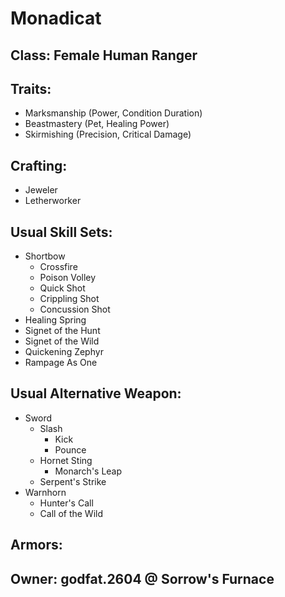 # Monadicat

## Class: Female Human Ranger

## Traits:

* Marksmanship (Power, Condition Duration)
* Beastmastery (Pet, Healing Power)
* Skirmishing (Precision, Critical Damage)

## Crafting:

* Jeweler
* Letherworker

## Usual Skill Sets:

* Shortbow
  - Crossfire
  - Poison Volley
  - Quick Shot
  - Crippling Shot
  - Concussion Shot
* Healing Spring
* Signet of the Hunt
* Signet of the Wild
* Quickening Zephyr
* Rampage As One

## Usual Alternative Weapon:

* Sword
  - Slash
    - Kick
    - Pounce
  - Hornet Sting
    - Monarch's Leap
  - Serpent's Strike
* Warnhorn
  - Hunter's Call
  - Call of the Wild

## Armors:

## Owner: godfat.2604 @ Sorrow's Furnace
